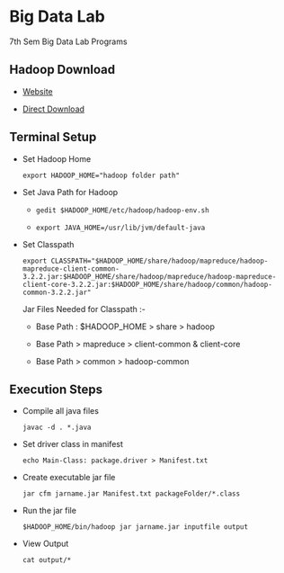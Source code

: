# Big Data Lab

7th Sem Big Data Lab Programs

## Hadoop Download

- [Website](https://www.apache.org/dyn/closer.cgi/hadoop/common/hadoop-3.2.2/hadoop-3.2.2.tar.gz)

- [Direct Download](https://dlcdn.apache.org/hadoop/common/hadoop-3.2.2/hadoop-3.2.2.tar.gz)

## Terminal Setup

- Set Hadoop Home

  `export HADOOP_HOME="hadoop folder path"`

- Set Java Path for Hadoop

  - `gedit $HADOOP_HOME/etc/hadoop/hadoop-env.sh`

  - `export JAVA_HOME=/usr/lib/jvm/default-java`

- Set Classpath

  `export CLASSPATH="$HADOOP_HOME/share/hadoop/mapreduce/hadoop-mapreduce-client-common-3.2.2.jar:$HADOOP_HOME/share/hadoop/mapreduce/hadoop-mapreduce-client-core-3.2.2.jar:$HADOOP_HOME/share/hadoop/common/hadoop-common-3.2.2.jar"`

  Jar Files Needed for Classpath :-

  - Base Path : $HADOOP_HOME > share > hadoop

  - Base Path > mapreduce > client-common & client-core

  - Base Path > common > hadoop-common

## Execution Steps

- Compile all java files

  `javac -d . *.java`

- Set driver class in manifest

  `echo Main-Class: package.driver > Manifest.txt`

- Create executable jar file

  `jar cfm jarname.jar Manifest.txt packageFolder/*.class`

- Run the jar file

  `$HADOOP_HOME/bin/hadoop jar jarname.jar inputfile output`

- View Output

  `cat output/*`
